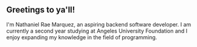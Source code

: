 ## Greetings to ya'll!

I'm Nathaniel Rae Marquez, an aspiring backend software developer. I am currently a second year studying at Angeles University Foundation and I enjoy expanding my knowledge in the field of programming.

<!--###Currently Learning-->




<!--
**ZeroFaithe/ZeroFaithe** is a ✨ _special_ ✨ repository because its `README.md` (this file) appears on your GitHub profile.

Here are some ideas to get you started:

- 🔭 I’m currently working on ...
- 🌱 I’m currently learning ...
- 👯 I’m looking to collaborate on ...
- 🤔 I’m looking for help with ...
- 💬 Ask me about ...
- 📫 How to reach me: ...
- 😄 Pronouns: ...
- ⚡ Fun fact: ...
-->
